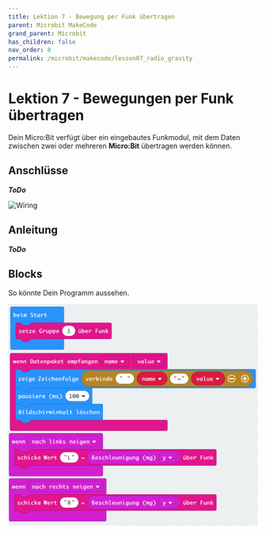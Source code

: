 ```yaml
---
title: Lektion 7 - Bewegung per Funk übertragen
parent: Microbit MakeCode
grand_parent: Microbit
has_children: false
nav_order: 8
permalink: /microbit/makecode/lesson07_radio_gravity
---
```


# Lektion 7 - Bewegungen per Funk übertragen

Dein Micro:Bit verfügt über ein eingebautes Funkmodul, mit dem Daten zwischen zwei oder mehreren __Micro:Bit__ übertragen werden können.

## Anschlüsse

___ToDo___

![Wiring](./wiring.png "Wiring")

## Anleitung

___ToDo___

## Blocks

So könnte Dein Programm aussehen.

![Screenshot](./screenshot.png "Screenshot")
